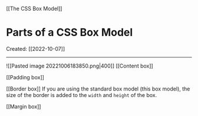 [[The CSS Box Model]]

# Parts of a CSS Box Model
Created:  [[2022-10-07]]

---
![[Pasted image 20221006183850.png|400]]
[[Content box]]

[[Padding box]] 

[[Border box]]
If you are using the standard box model (this box model), 
    the size of the border is added to the `width` and `height` of the box. 

[[Margin box]]







